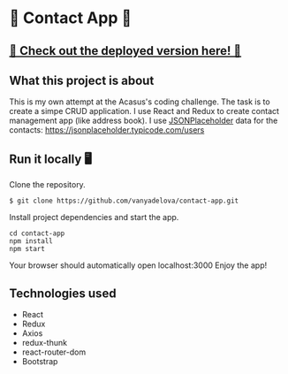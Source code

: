 # 📖  Contact App 📖 
## [ 📘 Check out the deployed version here! 📘](https://compassionate-turing-856930.netlify.com/)

## What this project is about
This is my own attempt at the Acasus's coding challenge. The task is to create a simpe CRUD application. I use React and Redux to create contact management app (like address book). I use [JSONPlaceholder](https://jsonplaceholder.typicode.com/) data for the contacts: https://jsonplaceholder.typicode.com/users


## Run it locally 🖥

Clone the repository.
```
$ git clone https://github.com/vanyadelova/contact-app.git
```
Install project dependencies and start the app.

```
cd contact-app
npm install
npm start
```

Your browser should automatically open localhost:3000 Enjoy the app!


## Technologies used

- React
- Redux
- Axios
- redux-thunk
- react-router-dom
- Bootstrap





